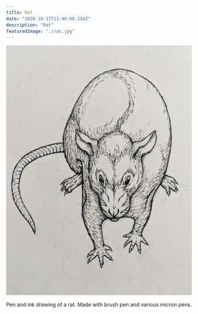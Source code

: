 ```yaml
---
title: Rat
date: "2020-10-17T11:40:00.284Z"
description: "Rat"
featuredImage: "./rat.jpg"
---
```


![Rat](./rat.jpg)

Pen and ink drawing of a rat. Made with brush pen and various micron pens.
